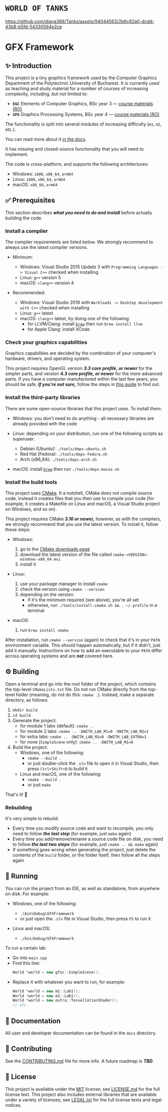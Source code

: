 # `WORLD OF TANKS`



https://github.com/diana389/Tanks/assets/94044563/2b6c82a0-dcdd-43b8-b5fd-54330564e2ce


# GFX Framework

## :sparkles: Introduction

This project is a tiny graphics framework used by the Computer Graphics Department of the Polytechnic University of Bucharest.
It is currently used as teaching and study material for a number of courses of increasing complexity, including, but not limited to:

-   **`EGC`** Elements of Computer Graphics, BSc year 3 &mdash; [course materials (RO)](https://ocw.cs.pub.ro/courses/egc)
-   **`SPG`** Graphics Processing Systems, BSc year 4 &mdash; [course materials (RO)](https://ocw.cs.pub.ro/courses/spg)

The functionality is split into several modules of increasing difficulty (`m1`, `m2`, etc.).

You can read more about it [in the docs](docs/home.md).

It has missing and closed-source functionality that you will need to implement.

The code is cross-platform, and supports the following architectures:

-   Windows: `i686`, `x86_64`, `arm64`
-   Linux: `i686`, `x86_64`, `arm64`
-   macOS: `x86_64`, `arm64`


## :white_check_mark: Prerequisites

This section describes ***what you need to do and install*** before actually building the code.


### Install a compiler

The compiler requirements are listed below. We strongly recommend to always use the latest compiler versions.

-   Minimum:
    -   Windows: Visual Studio 2015 Update 3 with `Programming Languages -> Visual C++` checked when installing
    -   Linux: `g++` version 5
    -   macOS: `clang++` version 4

-   Recommended:
    -   Windows: Visual Studio 2019 with `Workloads -> Desktop development with C++` checked when installing
    -   Linux: `g++` latest
    -   macOS: `clang++` latest, by doing one of the following:
        -   for LLVM/Clang: install [`brew`](https://brew.sh/) then run `brew install llvm`
        -   for Apple Clang: install XCode


### Check your graphics capabilities

Graphics capabilities are decided by the combination of your computer's hardware, drivers, and operating system.

This project requires OpenGL version ***3.3 core profile, or newer*** for the simpler parts, and version ***4.3 core profile, or newer***  for the more advanced parts. If you have a computer manufactured within the last few years, you should be safe. ***If you're not sure,*** follow the steps in [this guide](docs/user/checking_capabilities.md) to find out.


### Install the third-party libraries

There are some open-source libraries that this project uses. To install them:

-   Windows: you don't need to do anything - all necessary libraries are already provided with the code

-   Linux: depending on your distribution, run one of the following scripts as superuser:
    -   Debian (Ubuntu): `./tools/deps-ubuntu.sh`
    -   Red Hat (Fedora): `./tools/deps-fedora.sh`
    -   Arch (x86_64): `./tools/deps-arch.sh`

-   macOS: install [`brew`](https://brew.sh/) then run `./tools/deps-macos.sh`


### Install the build tools

This project uses [CMake][ref-cmake]. It a nutshell, CMake does not compile source code, instead it creates files that you then use to compile your code (for example, it creates a Makefile on Linux and macOS, a Visual Studio project on Windows, and so on).

This project requires CMake ***3.16 or newer,*** however, as with the compilers, we strongly recommend that you use the latest version. To install it, follow these steps:

-   Windows:
    1.  go to the [CMake downloads page][ref-cmake-dl]
    2.  download the latest version of the file called `cmake-<VERSION>-windows-x86_64.msi`
    3.  install it

-   Linux:
    1.  use your package manager to install `cmake`
    2.  check the version using `cmake --version`
    3.  depending on the version:
        -   if it's the minimum required (see above), you're all set
        -   otherwise, run `./tools/install-cmake.sh && . ~/.profile` in a terminal

-   macOS:
    1.  run `brew install cmake`

After installation, run `cmake --version` (again) to check that it's in your `PATH` environment variable. This should happen automatically, but if it didn't, just add it manually. Instructions on how to add an executable to your `PATH` differ across operating systems and are ***not*** covered here.


## :gear: Building

Open a terminal and go into the root folder of the project, which contains the top-level `CMakeLists.txt` file.
Do not run CMake directly from the top-level folder (meaning, do not do this: `cmake .`). Instead, make a separate directory, as follows:

1.  `mkdir build`
2.  `cd build`
3.  Generate the project:
    -   for module 1 labs (default): `cmake ..`
    -   for module 2 labs: `cmake .. -DWITH_LAB_M1=0 -DWITH_LAB_M2=1`
    -   for extra labs: `cmake .. -DWITH_LAB_M1=0 -DWITH_LAB_EXTRA=1`
    -   for none (`SimpleScene` only): `cmake .. -DWITH_LAB_M1=0`
4.  Build the project:
    -   Windows, one of the following:
        -   `cmake --build .`
        -   or just double-click the `.sln` file to open it in Visual Studio, then press `Ctrl+Shift+B` to build it
    -   Linux and macOS, one of the following:
        -   `cmake --build .`
        -   or just `make`

That's it! :tada:


### Rebuilding

It's very simple to rebuild:

-   Every time you modify source code and want to recompile, you only need to follow ***the last step*** (for example, just `make` again)
-   Every time you add/remove/rename a source code file on disk, you need to follow ***the last two steps*** (for example, just `cmake .. && make` again)
-   If something goes wrong when generating the project, just delete the contents of the `build` folder, or the folder itself, then follow all the steps again


## :rocket: Running

You can run the project from an IDE, as well as standalone, from anywhere on disk. For example:

-   Windows, one of the following:
    -   `.\bin\Debug\GFXFramework`
    -   or just open the `.sln` file in Visual Studio, then press `F5` to run it

-   Linux and macOS:
    -   `./bin/Debug/GFXFramework`

To run a certain lab:

-   Go into `main.cpp`
-   Find this line:
    ```cpp
    World *world = new gfxc::SimpleScene();
    ```
-   Replace it with whatever you want to run, for example:
    ```cpp
    World *world = new m1::Lab1();
    World *world = new m2::Lab1();
    World *world = new extra::TessellationShader();
    // etc.
    ```


## :book: Documentation

All user and developer documentation can be found in the `docs` directory.


## :wrench: Contributing

See the [CONTRIBUTING.md](CONTRIBUTING.md) file for more info.
A future roadmap is ***TBD***.


## :page_facing_up: License

This project is available under the [MIT][ref-mit] license; see [LICENSE.md](LICENSE.md) for the full license text.
This project also includes external libraries that are available under a variety of licenses; see [LEGAL.txt](LEGAL.txt)
for the full license texts and legal notices.


[ref-cmake]:            https://github.com/Kitware/CMake/
[ref-cmake-dl]:         https://github.com/Kitware/CMake/releases/
[ref-cmake-build]:      https://github.com/Kitware/CMake#building-cmake-from-scratch
[ref-mit]:              https://opensource.org/licenses/MIT
